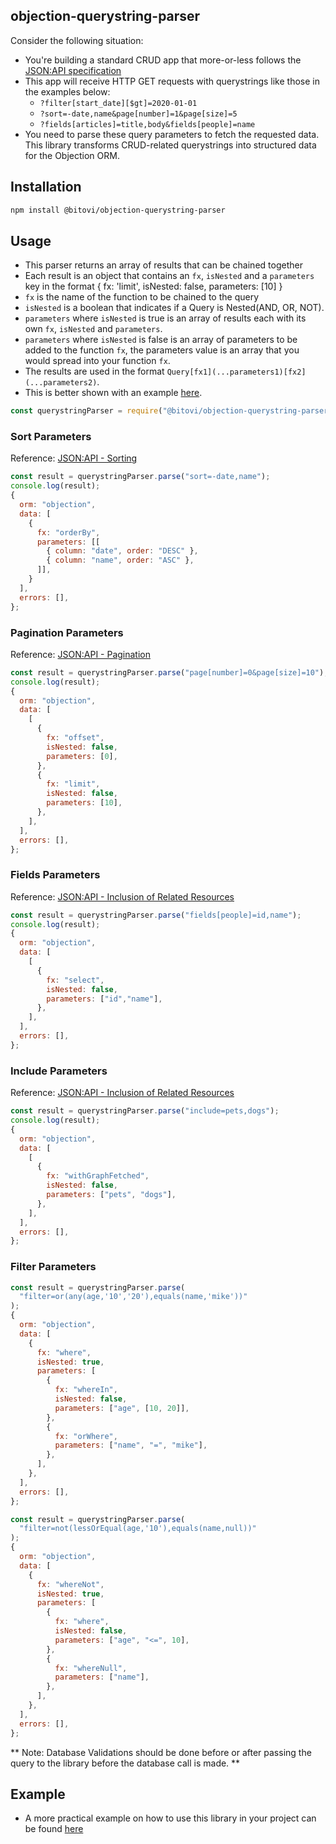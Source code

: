 ## objection-querystring-parser

Consider the following situation:

- You're building a standard CRUD app that more-or-less follows the [JSON:API specification](https://jsonapi.org/format/)
- This app will receive HTTP GET requests with querystrings like those in the examples below:
  - `?filter[start_date][$gt]=2020-01-01`
  - `?sort=-date,name&page[number]=1&page[size]=5`
  - `?fields[articles]=title,body&fields[people]=name`
- You need to parse these query parameters to fetch the requested data. This library transforms CRUD-related querystrings into structured data for the Objection ORM.

## Installation

```sh
npm install @bitovi/objection-querystring-parser
```

## Usage

- This parser returns an array of results that can be chained together
- Each result is an object that contains an `fx`, `isNested` and a `parameters` key in the format { fx: 'limit', isNested: false, parameters: [10] }
- `fx` is the name of the function to be chained to the query
- `isNested` is a boolean that indicates if a Query is Nested(AND, OR, NOT).
- `parameters` where `isNested` is true is an array of results each with its own `fx`, `isNested` and `parameters`.
- `parameters` where `isNested` is false is an array of parameters to be added to the function `fx`, the parameters value is an array that you would spread into your function `fx`.
- The results are used in the format `Query[fx1](...parameters1)[fx2](...parameters2)`.
- This is better shown with an example [here](https://github.com/bitovi/querystring-parser/tree/main/examples).

```js
const querystringParser = require("@bitovi/objection-querystring-parser");
```

### Sort Parameters

Reference: [JSON:API - Sorting](https://jsonapi.org/format/#fetching-sorting)

```js
const result = querystringParser.parse("sort=-date,name");
console.log(result);
{
  orm: "objection",
  data: [
    {
      fx: "orderBy",
      parameters: [[
        { column: "date", order: "DESC" },
        { column: "name", order: "ASC" },
      ]],
    }
  ],
  errors: [],
};
```

### Pagination Parameters

Reference: [JSON:API - Pagination](https://jsonapi.org/format/#fetching-pagination)

```js
const result = querystringParser.parse("page[number]=0&page[size]=10");
console.log(result);
{
  orm: "objection",
  data: [
    [
      {
        fx: "offset",
        isNested: false,
        parameters: [0],
      },
      {
        fx: "limit",
        isNested: false,
        parameters: [10],
      },
    ],
  ],
  errors: [],
};
```

### Fields Parameters

Reference: [JSON:API - Inclusion of Related Resources](https://jsonapi.org/format/#fetching-sparse-fieldsets)

```js
const result = querystringParser.parse("fields[people]=id,name");
console.log(result);
{
  orm: "objection",
  data: [
    [
      {
        fx: "select",
        isNested: false,
        parameters: ["id","name"],
      },
    ],
  ],
  errors: [],
};
```

### Include Parameters

Reference: [JSON:API - Inclusion of Related Resources](https://jsonapi.org/format/#fetching-includes)

```js
const result = querystringParser.parse("include=pets,dogs");
console.log(result);
{
  orm: "objection",
  data: [
    [
      {
        fx: "withGraphFetched",
        isNested: false,
        parameters: ["pets", "dogs"],
      },
    ],
  ],
  errors: [],
};
```

### Filter Parameters

```js
const result = querystringParser.parse(
  "filter=or(any(age,'10','20'),equals(name,'mike'))"
);
{
  orm: "objection",
  data: [
    {
      fx: "where",
      isNested: true,
      parameters: [
        {
          fx: "whereIn",
          isNested: false,
          parameters: ["age", [10, 20]],
        },
        {
          fx: "orWhere",
          parameters: ["name", "=", "mike"],
        },
      ],
    },
  ],
  errors: [],
};
```

```js
const result = querystringParser.parse(
  "filter=not(lessOrEqual(age,'10'),equals(name,null))"
);
{
  orm: "objection",
  data: [
    {
      fx: "whereNot",
      isNested: true,
      parameters: [
        {
          fx: "where",
          isNested: false,
          parameters: ["age", "<=", 10],
        },
        {
          fx: "whereNull",
          parameters: ["name"],
        },
      ],
    },
  ],
  errors: [],
};
```

** Note: Database Validations should be done before or after passing the query to the library before the database call is made. **

## Example

- A more practical example on how to use this library in your project can be found [here](https://github.com/bitovi/querystring-parser/tree/main/examples)
